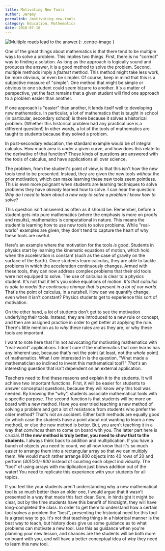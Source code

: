 ```yaml
---
title: Motivating New Tools
author: Jeremy
permalink: /motivating-new-tools
category: Education, Mathematics
date: 2018-07-16
---
```


![Multiple roads lead to the answer.](https://res.cloudinary.com/dh3hm8pb7/image/upload/c_scale,q_auto,w_600/v1531599209/MultipleRoads.png){: .centre-image }

One of the great things about mathematics is that there tend to be multiple ways to solve a problem. This implies two things. First, there is no "correct" way to finding a solution. As long as the approach is logically sound and produces the answer, it is a good method to solve the problem. Second, multiple methods imply a *fastest* method. This method might take less work, be more obvious, or even be simpler. Of course, keep in mind that this is a subjective measure of "simple". One method that might be simple or obvious to one student could seem bizarre to another. It's a matter of perspective, yet the fact remains that a given student will find one approach to a problem easier than another.

If one approach is "easier" than another, it lends itself well to developing new mathematics. In particular, a lot of mathematics that is taught in school (in particular, secondary school) is there because it solves a historical problem. (Whether this historical problem had any practical use is a different question!) In other words, a lot of the tools of mathematics are taught to students because they solved a problem.

In post-secondary education, the standard example would be of integral calculus. How much area is under a given curve, and how does this relate to the derivative of that function? These kinds of questions are answered with the tools of calculus, and have applications all over science.

The problem, from the student's point of view, is that this isn't how the new tools tend to be presented. Instead, they are given the new tools *without* the prior motivation, which can make learning these new tools seem pointless. This is even more poignant when students are learning techniques to solve problems they have *already* learned how to solve. I can hear the question: *Why do I need to learn about a new way to solve a problem I know how to solve?*

This question isn't answered as often as it should be. Remember, before a student gets into pure mathematics (where the emphasis is more on proofs and results), mathematics is computational in nature. This means the student is learning how to use new tools to solve problems. While "real-world" examples are given, they don't tend to capture the heart of why these tools are useful.

Here's an example where the motivation for the tools *is* good. Students in physics start by learning the kinematic equations of motion, which hold when the acceleration is constant (such as the case of gravity on the surface of the Earth). Once students learn calculus, they are able to tackle problems in which the acceleration continuously changes. Armed with these tools, they can now address complex problems that their old tools were not equipped to solve. The use of calculus is clear to a physics student. It's not that it let's you solve equations of motion. *It's that calculus is able to model the continuous change that is present in a lot of our world.* That's the point of calculus, in a nutshell. How can we quantify change, even when it isn't constant? Physics students get to experience this sort of motivation.

On the other hand, a lot of students don't get to see the motivation underlying their tools. Instead, they are introduced to a new rule or concept, and then  are assigned practice in order to get better at applying the rule. There's little mention as to *why* these rules are as they are, or why these tools are important.

I want to note here that I'm not advocating for motivating mathematics with "real-world" applications. I don't care if the mathematics that one learns has any inherent use, because that's not the point (at least, not the *whole* point) of mathematics. What I *am* interested in is the question, "What made a mathematician so inclined to invent this mathematical tool?" *That's* an interesting question that isn't dependent on an external application.

Teachers need to find these reasons and explain it to the students. It will achieve two important functions. First, it will be easier for students to answer conceptual questions, because they will know *why* this tool was needed. By knowing the "why", students associate mathematical tools with a specific purpose. The second function is that students will be more on board with a new method. Have you ever tried teaching a new method of solving a problem and got a lot of resistance from students who prefer the older method? That's not an accident. Either both methods are equally good (in which case the students have a point about not wanting to learn a new method), or else the new method is better. But, you aren't teaching it in a way that *convinces* them to come on board with you. The latter part here is crucial. **If the new method is truly better, you need to show that to the students.** I always think back to addition and multiplication. If you have a bunch of objects you need to count, we all now know that it's so much easier to arrange them into a rectangular array so that we can multiply them. We would much rather arrange 800 objects into 40 rows of 20 and perform *(40)(20)=800* instead of counting each object individually. The "tool" of using arrays with multiplication just blows addition out of the water! You need to replicate this experience with your students for all topics.

If you feel like your students aren't understanding why a new mathematical tool is so much better than an older one, I would argue that it wasn't presented in a way that made this fact clear. Sure, in hindsight it might be clear, but by the time students have this benefit of hindsight, they will have long-completed the class. In order to get them to understand how a certain tool solves a problem the "best", presenting the historical need for this tool is a great way to go. It's not that teaching things in a historical manner is the best way to teach, but history does give us some guidance as to what problems can motivate a new tool. *Use* this as guidance when you're planning your new lesson, and chances are the students will be both more on board with you, and will have a better conceptual idea of *why* they need to learn this new tool.
